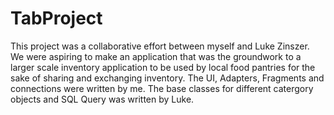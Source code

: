 # TabProject
This project was a collaborative effort between myself and Luke Zinszer. 
We were aspiring to make an application that was the groundwork to a larger scale inventory application to be used by local food pantries for the sake of sharing and exchanging inventory.
The UI, Adapters, Fragments and connections were written by me. The base classes for different catergory objects and SQL Query was written by Luke.
